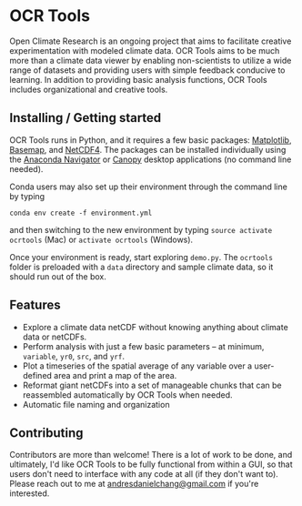 # OCR Tools
Open Climate Research is an ongoing project that aims to facilitate creative experimentation with modeled climate data. OCR Tools aims to be much more than a climate data viewer by enabling non-scientists to utilize a wide range of datasets and providing users with simple feedback conducive to learning. In addition to providing basic analysis functions, OCR Tools includes organizational and creative tools.

## Installing / Getting started

OCR Tools runs in Python, and it requires a few basic packages: [Matplotlib](https://matplotlib.org/), [Basemap](https://matplotlib.org/basemap/), and [NetCDF4](http://unidata.github.io/netcdf4-python/). The packages can be installed individually using the [Anaconda Navigator](https://www.anaconda.com/distribution/) or [Canopy](https://www.enthought.com/product/canopy/) desktop applications (no command line needed). 

Conda users may also set up their environment through the command line by typing

```shell
conda env create -f environment.yml
```

and then switching to the new environment by typing ```source activate ocrtools``` (Mac) or ```activate ocrtools``` (Windows).

Once your environment is ready, start exploring ```demo.py```.  The ```ocrtools``` folder is preloaded with a ```data``` directory and sample climate data, so it should run out of the box.



## Features

* Explore a climate data netCDF without knowing anything about climate data or netCDFs.
* Perform analysis with just a few basic parameters – at minimum, `variable`, `yr0`, ```src```, and `yrf`.
* Plot a timeseries of the spatial average of any variable over a user-defined area and print a map of the area.
* Reformat giant netCDFs into a set of manageable chunks that can be reassembled automatically by OCR Tools when needed.
* Automatic file naming and organization

## Contributing

Contributors are more than welcome! There is a lot of work to be done, and ultimately, I'd like OCR Tools to be fully functional from within a GUI, so that users don't need to interface with any code at all (if they don't want to). Please reach out to me at andresdanielchang@gmail.com if you're interested.